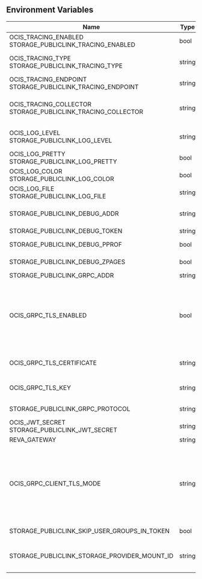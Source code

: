 ## Environment Variables

| Name | Type | Default Value | Description |
|------|------|---------------|-------------|
| OCIS_TRACING_ENABLED<br/>STORAGE_PUBLICLINK_TRACING_ENABLED | bool | false | Activates tracing.|
| OCIS_TRACING_TYPE<br/>STORAGE_PUBLICLINK_TRACING_TYPE | string |  | The type of tracing. Defaults to "", which is the same as "jaeger". Allowed tracing types are "jaeger" and "" as of now.|
| OCIS_TRACING_ENDPOINT<br/>STORAGE_PUBLICLINK_TRACING_ENDPOINT | string |  | The endpoint of the tracing agent.|
| OCIS_TRACING_COLLECTOR<br/>STORAGE_PUBLICLINK_TRACING_COLLECTOR | string |  | The HTTP endpoint for sending spans directly to a collector, i.e. http://jaeger-collector:14268/api/traces. Only used if the tracing endpoint is unset.|
| OCIS_LOG_LEVEL<br/>STORAGE_PUBLICLINK_LOG_LEVEL | string |  | The log level. Valid values are: "panic", "fatal", "error", "warn", "info", "debug", "trace".|
| OCIS_LOG_PRETTY<br/>STORAGE_PUBLICLINK_LOG_PRETTY | bool | false | Activates pretty log output.|
| OCIS_LOG_COLOR<br/>STORAGE_PUBLICLINK_LOG_COLOR | bool | false | Activates colorized log output.|
| OCIS_LOG_FILE<br/>STORAGE_PUBLICLINK_LOG_FILE | string |  | The path to the log file. Activates logging to this file if set.|
| STORAGE_PUBLICLINK_DEBUG_ADDR | string | 127.0.0.1:9179 | Bind address of the debug server, where metrics, health, config and debug endpoints will be exposed.|
| STORAGE_PUBLICLINK_DEBUG_TOKEN | string |  | Token to secure the metrics endpoint.|
| STORAGE_PUBLICLINK_DEBUG_PPROF | bool | false | Enables pprof, which can be used for profiling.|
| STORAGE_PUBLICLINK_DEBUG_ZPAGES | bool | false | Enables zpages, which can be used for collecting and viewing in-memory traces.|
| STORAGE_PUBLICLINK_GRPC_ADDR | string | 127.0.0.1:9178 | The bind address of the GRPC service.|
| OCIS_GRPC_TLS_ENABLED | bool | false | Activates TLS for the grpcs based services using the server certifcate and key configured via OCIS_GRPC_TLS_CERTIFICATE and OCIS_GRPC_TLS_KEY. If OCIS_GRPC_TLS_CERTIFICATE is not set a temporary server certificate is generated - to be used with OCIS_GRPC_CLIENT_TLS_MODE=insecure.|
| OCIS_GRPC_TLS_CERTIFICATE | string |  | Path/File name of the TLS server certificate (in PEM format) for the grpc services.|
| OCIS_GRPC_TLS_KEY | string |  | Path/File name for the TLS certificate key (in PEM format) for the server certificate to use for the grpc services.|
| STORAGE_PUBLICLINK_GRPC_PROTOCOL | string | tcp | The transport protocol of the GRPC service.|
| OCIS_JWT_SECRET<br/>STORAGE_PUBLICLINK_JWT_SECRET | string |  | The secret to mint and validate jwt tokens.|
| REVA_GATEWAY | string | 127.0.0.1:9142 | The CS3 gateway endpoint.|
| OCIS_GRPC_CLIENT_TLS_MODE | string |  | TLS mode for grpc connection to the go-micro based grpc services. Possible values are 'off', 'insecure' and 'on'. 'off': disables transport security for the clients. 'insecure' allows to use transport security, but disables certificate verification (to be used with the autogenerated self-signed certificates). 'on' enables transport security, including server ceritificate verification.|
| STORAGE_PUBLICLINK_SKIP_USER_GROUPS_IN_TOKEN | bool | false | Disables the loading of user's group memberships from the reva access token.|
| STORAGE_PUBLICLINK_STORAGE_PROVIDER_MOUNT_ID | string | 7993447f-687f-490d-875c-ac95e89a62a4 | Mount ID of this storage.|